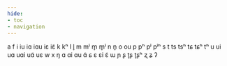 ```yaml
---
hide:
- toc
- navigation
---
```

a
f
i
iu
iɑ
iɑu
iɛ
iɛ̃
k
kʰ
l
l̥
m
mʲ
m̥
m̥ʲ
n
n̥
o
ou
p
pʰ
pʲ
pʲʰ
s
t
ts
tsʰ
tɕ
tɕʰ
tʰ
u
ui
uɑ
uɑi
uɑ̃
uɛ
w
x
ŋ
ɑ
ɑi
ɑu
ɑ̃
ɕ
ɛ
ɛi
ɛ̃
ɯ
ɲ
ʂ
ʈʂ
ʈʂʰ
ʐ
ʑ
ʔ
